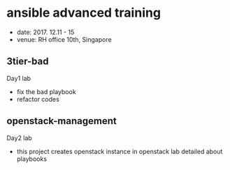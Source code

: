 # ansible advanced training
- date: 2017. 12.11 - 15
- venue: RH office 10th, Singapore

## 3tier-bad
Day1 lab
- fix the bad playbook
- refactor codes

## openstack-management
Day2 lab
- this project creates openstack instance in openstack lab
detailed about playbooks
